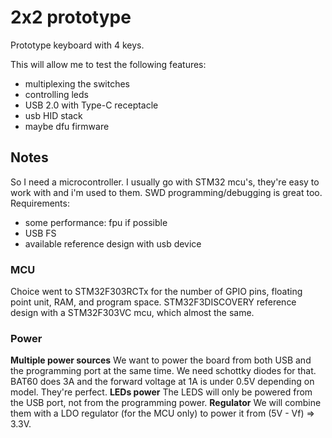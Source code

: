# 2x2 prototype

Prototype keyboard with 4 keys.

This will allow me to test the following features:
* multiplexing the switches
* controlling leds
* USB 2.0 with Type-C receptacle
* usb HID stack
* maybe dfu firmware

## Notes

So I need a microcontroller. I usually go with STM32 mcu's, they're easy to work with and i'm used to them. SWD programming/debugging is great too.
Requirements:
* some performance: fpu if possible
* USB FS
* available reference design with usb device

### MCU
Choice went to STM32F303RCTx for the number of GPIO pins, floating point unit, RAM, and program space.
STM32F3DISCOVERY reference design with a STM32F303VC mcu, which almost the same.

### Power
**Multiple power sources**
We want to power the board from both USB and the programming port at the same time. We need schottky diodes for that. BAT60 does 3A and the forward voltage at 1A is under 0.5V depending on model. They're perfect.
**LEDs power**
The LEDS will only be powered from the USB port, not from the programming power.
**Regulator**
We will combine them with a LDO regulator (for the MCU only) to power it from (5V - Vf) => 3.3V.